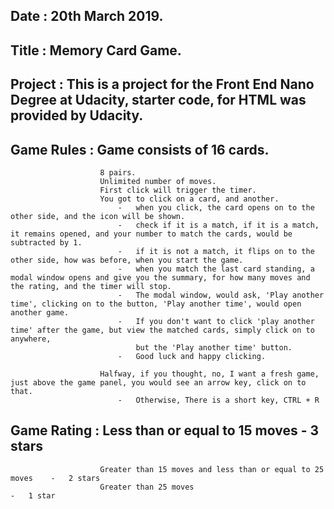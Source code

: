 ## Date				:	20th March 2019.

## Title			:	Memory Card Game.

## Project			:	This is a project for the Front End Nano Degree at Udacity, starter code, for HTML was provided by Udacity.

## Game Rules		:	Game consists of 16 cards.
						8 pairs.
						Unlimited number of moves.
						First click will trigger the timer.
						You got to click on a card, and another.
							-	when you click, the card opens on to the other side, and the icon will be shown.
							-	check if it is a match, if it is a match, it remains opened, and your number to match the cards, would be subtracted by 1.
							-	if it is not a match, it flips on to the other side, how was before, when you start the game.
							-	when you match the last card standing, a modal window opens and give you the summary, for how many moves and the rating, and the timer will stop.
							-	The modal window, would ask, 'Play another time', clicking on to the button, 'Play another time', would open another game.
							-	If you don't want to click 'play another time' after the game, but view the matched cards, simply click on to anywhere, 
								but the 'Play another time' button.
							-	Good luck and happy clicking.
							
						Halfway, if you thought, no, I want a fresh game, just above the game panel, you would see an arrow key, click on to that.
							-	Otherwise, There is a short key, CTRL + R
							
						
## Game Rating		:	Less than or equal to 15 moves								-	3 stars
						Greater than 15 moves and less than or equal to 25 moves 	- 	2 stars
						Greater than 25 moves 										-	1 star